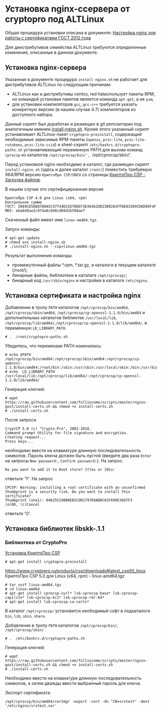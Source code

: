 # Установка nginx-ссервера от cryptopro под ALTLinux

Общая процедура установки описана в документе:
[Настройка nginx для работы с сертификатами ГОСТ 2012 года](https://www.cryptopro.ru/forum2/default.aspx?g=posts&t=12505)

Для диистрибутивов семейства ALTLinux требуются определенные изменения, описанные в данном документе.

## Установка nginx-сервера

Указанная в документе процедура `install-nginx.sh` не работает для дистрибутивов ALTLinux по следующим причинам:
- ALTLinux как и дистрибутивы centos, red hatиспользует пакеты RPM, но командой установки пакетов является команда `apt-get`, а не `yum`;
- для установки компиляторов `gcc`, `gcc-c++` требуется указать конкретную версию (в нашем случае 4.7) компиляторов из доступного набора.

Данный скрипт был доработан и размещен в git репозитории под аналогичным именем [install-nginx.sh](https://github.com/kafnevod/nginx-gost-2.0/blob/master/install-nginx.sh).
Кроме этого указанный скрипт устанавливает ALTLinux-пакет `cryptopro-preinstall`, содержащий необходимые зависимые RPM-пакеты (`opensc`, `pcsc-lite`,  `pcsc-lite-rutokens`, `pcsc-lite-ccid`) и  sheel-скрипт `/etc/bashrc.d/cryptopro-paths.sh` устанавливающий переменную PATH для вызова команд `cprocsp` из каталогов `/opt/cprocsp/bin/', `/opt/cprocsp/sbin/'.

Перед установкой nginx необходимо в каталог, где  размещен скрипт `install-nginx.sh` (здесь и далее каталог `/root/`) поместить требуемую X64/RPM версию `КриптоПро CSP/UNIX` со страницы [КриптоПро CSP - Загрузка файлов](https://www.cryptopro.ru/products/csp/downloads).

В нашем случае это сертифицироанная версия 
```
КриптоПро CSP 4.0 для Linux (x64, rpm)
Контрольная сумма
ГОСТ: 5069CD5888780A5C97744D31D786073E46462DD23B92A3FF8E81509CD6D96F4F
MD5: eba649ae2c974a8c9d0cd69d2b508ae7
```
Скаченный файл имеет имя `linux-amd64.tgz`.

Запуск команды:
```
# apt-get update 
# chmod a+x install-nginx.sh
# ./install-nginx.sh --csp=linux-amd64.tgz
```

Результат выполнения команды:
- промежуточный файлы *.rpm, *.tar.gz,  и каталоги в текущем каталоге (/root/);
- бинарные файлы, библиотеки в каталаге `/opt/cprocsp/`;
- бинарный код `/usr/sbin/nginx` и настройки в каталоге `/etc/nginx`. 


## Установка сертификата и настройка nginx

Добавление в тропу `PATH` каталогов
`/opt/cprocsp/bin/amd64`, `/opt/cprocsp/sbin/amd64`, `/opt/cprocsp/cp-openssl-1.1.0/bin/amd64` и
дополнительных каталогов библиотек
`/usr/local/lib`, `/opt/cprocsp/lib/amd64/`,`/opt/cprocsp/cp-openssl-1.1.0/lib/amd64/`.
в переменную `LD_LIBRARY_PATH`.
```
# .  /root/cryptopro-paths.sh
```
Убедитесь, что переменаая PATH изменилась:
```
# echo $PATH
/opt/cprocsp/bin/amd64:/opt/cprocsp/sbin/amd64:/opt/cprocsp/cp-openssl-1.1.0/bin/amd64:/root/bin:/sbin:/usr/sbin:/usr/local/sbin:/bin:/usr/bin:/usr/local/bin
# echo  LD_LIBRARY_PATH
/usr/local/lib:/opt/cprocsp/lib/amd64/:/opt/cprocsp/cp-openssl-1.1.0/lib/amd64/
```

Генерация ключей:
```
# wget https://raw.githubusercontent.com/fullincome/scripts/master/nginx-gost/install-certs.sh && chmod +x install-certs.sh
# ./install-certs.sh
```
После запроса
```
CryptCP 5.0 (c) "Crypto-Pro", 2002-2018.
Command prompt Utility for file signature and encryption.
Creating request...
Press keys...
```
необходимо ввести на клавиатуре длинную последовательность символов.
Пароль ключа должен быть пустой (введите два раза `Enter` на запросы `New password:`, `Confirm password:`).
На запрос:
```
Do you want to add it to Root store? [Y]es or [N]o:
```
ответьте 'Y'.
На запрос 
```
CPCSP: Warning: installing a root certificate with an unconfirmed thumbprint is a security risk. Do you want to install this certificate?
Thumbprint (sha1): 046255290B0EB1CDD1797D9AB8C81F699E3687F3
(o)OK, (c)Cancel
```
ответьте 'O'.




## Установка библиотек libskk-.1.1

### Библиотека от CryptoPro

[Установка КриптоПро CSP](https://www.altlinux.org/%D0%9A%D1%80%D0%B8%D0%BF%D1%82%D0%BE%D0%9F%D1%80%D0%BE#%D0%A3%D1%81%D1%82%D0%B0%D0%BD%D0%BE%D0%B2%D0%BA%D0%B0_%D0%9A%D1%80%D0%B8%D0%BF%D1%82%D0%BE%D0%9F%D1%80%D0%BE_CSP)
```
# apt-get install cryptopro-preinstall
```


https://www.cryptopro.ru/products/csp/downloads#latest_csp50_linux
КриптоПро CSP 5.0 для Linux (x64, rpm) - linux-amd64.tgz
```
# tar xvzf linux-amd64.tgz
# cd linux-amd64
# apt-get install cprocsp-curl* lsb-cprocsp-base* lsb-cprocsp-capilite* lsb-cprocsp-kc1* lsb-cprocsp-rdr-64*
# apt-get install lsb-cprocsp-ca-certs*
```
В каталог `/opt/cprocsp/` установится неободимый софт в подкаталоги 
`bin`,  `lib`,  `sbin`,  `share`.

Добавление в тропу `PATH` каталогов `/opt/cprocsp/bin/`, `/opt/cprocsp/sbin/`
```
# .  /etc/bashrc.d/cryptopro-paths.sh
```

Генерация ключей:
```
# wget https://raw.githubusercontent.com/fullincome/scripts/master/nginx-gost/install-certs.sh && chmod +x install-certs.sh
# ./install-certs.sh
```
Необходимо ввести на клавиатуре длинную последовательность символов, а затем дважды ввести выбранный пароль для ключа.

Экспорт сертификата:
```
/opt/cprocsp/bin/amd64/certmgr -export -cert -dn "CN=srvtest" -dest '/etc/nginx/srvtest.cer'
```


